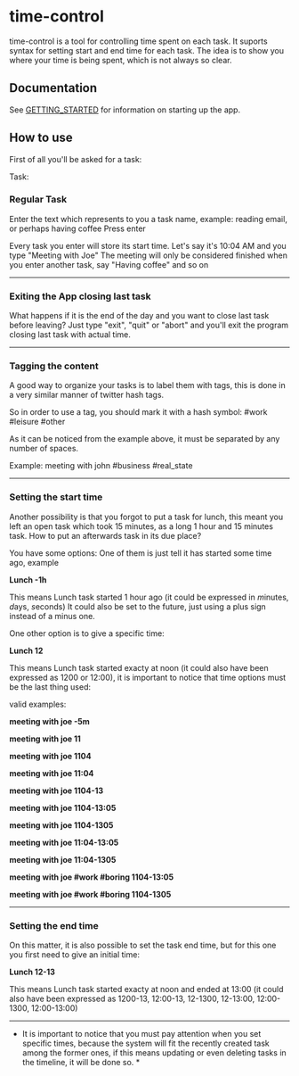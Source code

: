 # time-control

time-control is a tool for controlling time spent on each task. It suports syntax for setting start and end time for each task. The idea is to show you where your time is being spent, which is not always so clear.

Documentation
-------------

See [GETTING_STARTED](https://github.com/leocampos/time-control/blob/master/GETTING_STARTED.md) for information on starting up the app.

How to use
----------

First of all you'll be asked for a task:

Task:

### Regular Task
Enter the text which represents to you a task name, example:
reading email, or perhaps having coffee
Press enter

Every task you enter will store its start time. Let's say it's 10:04 AM and you type "Meeting with Joe"
The meeting will only be considered finished when you enter another task, say "Having coffee" and so on
* * *
### Exiting the App closing last task
What happens if it is the end of the day and you want to close last task before leaving?
Just type "exit", "quit" or "abort" and you'll exit the program closing last task with actual time.

* * *
### Tagging the content
A good way to organize your tasks is to label them with tags, this is done in a very similar manner of twitter
hash tags.

So in order to use a tag, you should mark it with a hash symbol: #work #leisure #other

As it can be noticed from the example above, it must be separated by any number of spaces.

Example:
meeting with john #business #real_state

* * *
### Setting the start time
Another possibility is that you forgot to put a task for lunch, this meant you left an open task which
took 15 minutes, as a long 1 hour and 15 minutes task. How to put an afterwards task in its due place?

You have some options:
One of them is just tell it has started some time ago, example

**Lunch -1h**

This means Lunch task started 1 hour ago (it could be expressed in *m*inutes, *d*ays, *s*econds)
It could also be set to the future, just using a plus sign instead of a minus one.

One other option is to give a specific time:

**Lunch 12**

This means Lunch task started exacty at noon (it could also have been expressed as 1200 or 12:00), it is important
to notice that time options must be the last thing used:

valid examples:

**meeting with joe -5m**

**meeting with joe 11**

**meeting with joe 1104**

**meeting with joe 11:04**

**meeting with joe 1104-13**

**meeting with joe 1104-13:05**

**meeting with joe 1104-1305**

**meeting with joe 11:04-13:05**

**meeting with joe 11:04-1305**

**meeting with joe #work #boring 1104-13:05**

**meeting with joe #work #boring 1104-1305**


* * *
### Setting the end time
On this matter, it is also possible to set the task end time, but for this one you first need to give an initial time:

**Lunch 12-13**

This means Lunch task started exacty at noon and ended at 13:00 (it could also have been expressed as 1200-13, 12:00-13, 12-1300, 12-13:00, 12:00-1300, 12:00-13:00)

* * *

* It is important to notice that you must pay attention when you set specific times, because the system will fit the recently created task among the former ones, if this means updating or even deleting tasks in the timeline, it will be done so. *